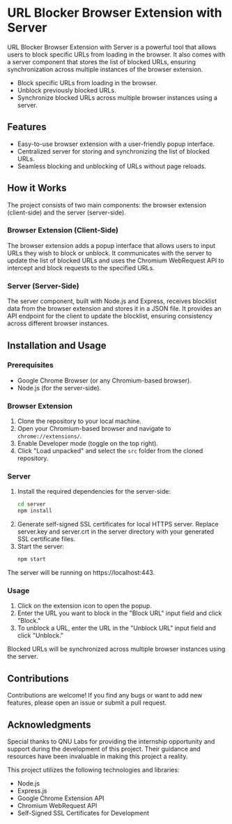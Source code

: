 
# URL Blocker Browser Extension with Server

URL Blocker Browser Extension with Server is a powerful tool that allows users to block specific URLs from loading in the browser. It also comes with a server component that stores the list of blocked URLs, ensuring synchronization across multiple instances of the browser extension.

- Block specific URLs from loading in the browser.
- Unblock previously blocked URLs.
- Synchronize blocked URLs across multiple browser instances using a server.

## Features

- Easy-to-use browser extension with a user-friendly popup interface.
- Centralized server for storing and synchronizing the list of blocked URLs.
- Seamless blocking and unblocking of URLs without page reloads.

## How it Works

The project consists of two main components: the browser extension (client-side) and the server (server-side).

### Browser Extension (Client-Side)

The browser extension adds a popup interface that allows users to input URLs they wish to block or unblock. It communicates with the server to update the list of blocked URLs and uses the Chromium WebRequest API to intercept and block requests to the specified URLs.

### Server (Server-Side)

The server component, built with Node.js and Express, receives blocklist data from the browser extension and stores it in a JSON file. It provides an API endpoint for the client to update the blocklist, ensuring consistency across different browser instances.

## Installation and Usage

### Prerequisites

- Google Chrome Browser (or any Chromium-based browser).
- Node.js (for the server-side).

### Browser Extension

1. Clone the repository to your local machine.
2. Open your Chromium-based browser and navigate to `chrome://extensions/`.
3. Enable Developer mode (toggle on the top right).
4. Click "Load unpacked" and select the `src` folder from the cloned repository.

### Server

1. Install the required dependencies for the server-side:
    ```bash
    cd server
    npm install
2. Generate self-signed SSL certificates for local HTTPS server. Replace server.key and server.crt in the server directory with your generated SSL certificate files.
3. Start the server:
    ```bash
    npm start

The server will be running on https://localhost:443.

### Usage

1. Click on the extension icon to open the popup.
2. Enter the URL you want to block in the "Block URL" input field and click "Block."
3. To unblock a URL, enter the URL in the "Unblock URL" input field and click "Unblock."

Blocked URLs will be synchronized across multiple browser instances using the server.

## Contributions

Contributions are welcome! If you find any bugs or want to add new features, please open an issue or submit a pull request.

## Acknowledgments

Special thanks to QNU Labs for providing the internship opportunity and support during the development of this project. Their guidance and resources have been invaluable in making this project a reality.

This project utilizes the following technologies and libraries:

- Node.js
- Express.js
- Google Chrome Extension API
- Chromium WebRequest API
- Self-Signed SSL Certificates for Development


